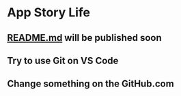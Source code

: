 # App Story Life

## [README.md](#readme.md) will be published soon

## Try to use Git on VS Code

## Change something on the GitHub.com
